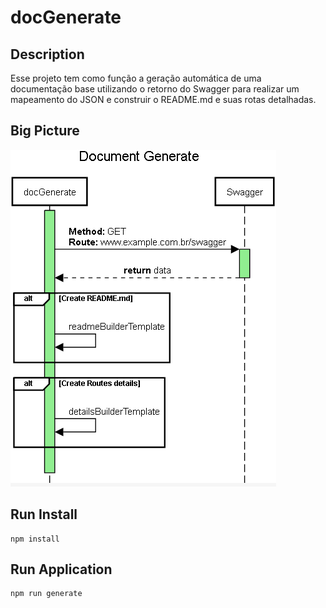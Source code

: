 # docGenerate

## Description

Esse projeto tem como função a geração automática de uma documentação base utilizando o retorno do Swagger para realizar um mapeamento do JSON e construir o README.md e suas rotas detalhadas.

## Big Picture
![Alt](./docs/sequence-diagram.PNG)

## Run Install
```
npm install
```

## Run Application
```
npm run generate
```